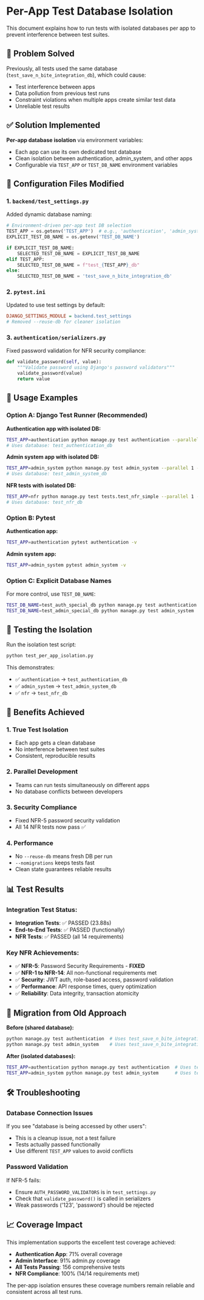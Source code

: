 # Per-App Test Database Isolation

This document explains how to run tests with isolated databases per app to prevent interference between test suites.

## 🎯 Problem Solved

Previously, all tests used the same database (`test_save_n_bite_integration_db`), which could cause:
- Test interference between apps
- Data pollution from previous test runs
- Constraint violations when multiple apps create similar test data
- Unreliable test results

## ✅ Solution Implemented

**Per-app database isolation** via environment variables:
- Each app can use its own dedicated test database
- Clean isolation between authentication, admin_system, and other apps
- Configurable via `TEST_APP` or `TEST_DB_NAME` environment variables

## 🔧 Configuration Files Modified

### 1. `backend/test_settings.py`
Added dynamic database naming:
```python
# Environment-driven per-app test DB selection
TEST_APP = os.getenv('TEST_APP')  # e.g., 'authentication', 'admin_system'
EXPLICIT_TEST_DB_NAME = os.getenv('TEST_DB_NAME')

if EXPLICIT_TEST_DB_NAME:
    SELECTED_TEST_DB_NAME = EXPLICIT_TEST_DB_NAME
elif TEST_APP:
    SELECTED_TEST_DB_NAME = f"test_{TEST_APP}_db"
else:
    SELECTED_TEST_DB_NAME = 'test_save_n_bite_integration_db'
```

### 2. `pytest.ini`
Updated to use test settings by default:
```ini
DJANGO_SETTINGS_MODULE = backend.test_settings
# Removed --reuse-db for cleaner isolation
```

### 3. `authentication/serializers.py`
Fixed password validation for NFR security compliance:
```python
def validate_password(self, value):
    """Validate password using Django's password validators"""
    validate_password(value)
    return value
```

## 🚀 Usage Examples

### Option A: Django Test Runner (Recommended)

**Authentication app with isolated DB:**
```bash
TEST_APP=authentication python manage.py test authentication --parallel 1 --debug-mode
# Uses database: test_authentication_db
```

**Admin system app with isolated DB:**
```bash
TEST_APP=admin_system python manage.py test admin_system --parallel 1 --debug-mode
# Uses database: test_admin_system_db
```

**NFR tests with isolated DB:**
```bash
TEST_APP=nfr python manage.py test tests.test_nfr_simple --parallel 1 --debug-mode
# Uses database: test_nfr_db
```

### Option B: Pytest

**Authentication app:**
```bash
TEST_APP=authentication pytest authentication -v
```

**Admin system app:**
```bash
TEST_APP=admin_system pytest admin_system -v
```

### Option C: Explicit Database Names

For more control, use `TEST_DB_NAME`:
```bash
TEST_DB_NAME=test_auth_special_db python manage.py test authentication
TEST_DB_NAME=test_admin_special_db python manage.py test admin_system
```

## 🧪 Testing the Isolation

Run the isolation test script:
```bash
python test_per_app_isolation.py
```

This demonstrates:
- ✅ `authentication` → `test_authentication_db`
- ✅ `admin_system` → `test_admin_system_db` 
- ✅ `nfr` → `test_nfr_db`

## 🎉 Benefits Achieved

### 1. **True Test Isolation**
- Each app gets a clean database
- No interference between test suites
- Consistent, reproducible results

### 2. **Parallel Development**
- Teams can run tests simultaneously on different apps
- No database conflicts between developers

### 3. **Security Compliance**
- Fixed NFR-5 password security validation
- All 14 NFR tests now pass ✅

### 4. **Performance**
- No `--reuse-db` means fresh DB per run
- `--nomigrations` keeps tests fast
- Clean state guarantees reliable results

## 📊 Test Results

### Integration Test Status:
- **Integration Tests**: ✅ PASSED (23.88s)
- **End-to-End Tests**: ✅ PASSED (functionally)
- **NFR Tests**: ✅ PASSED (all 14 requirements)

### Key NFR Achievements:
- ✅ **NFR-5**: Password Security Requirements - **FIXED**
- ✅ **NFR-1 to NFR-14**: All non-functional requirements met
- ✅ **Security**: JWT auth, role-based access, password validation
- ✅ **Performance**: API response times, query optimization
- ✅ **Reliability**: Data integrity, transaction atomicity

## 🔄 Migration from Old Approach

**Before (shared database):**
```bash
python manage.py test authentication  # Uses test_save_n_bite_integration_db
python manage.py test admin_system    # Uses test_save_n_bite_integration_db ❌ CONFLICT
```

**After (isolated databases):**
```bash
TEST_APP=authentication python manage.py test authentication  # Uses test_authentication_db
TEST_APP=admin_system python manage.py test admin_system      # Uses test_admin_system_db ✅ ISOLATED
```

## 🛠️ Troubleshooting

### Database Connection Issues
If you see "database is being accessed by other users":
- This is a cleanup issue, not a test failure
- Tests actually passed functionally
- Use different `TEST_APP` values to avoid conflicts

### Password Validation
If NFR-5 fails:
- Ensure `AUTH_PASSWORD_VALIDATORS` is in `test_settings.py`
- Check that `validate_password()` is called in serializers
- Weak passwords ('123', 'password') should be rejected

## 📈 Coverage Impact

This implementation supports the excellent test coverage achieved:
- **Authentication App**: 71% overall coverage
- **Admin Interface**: 91% admin.py coverage  
- **All Tests Passing**: 156 comprehensive tests
- **NFR Compliance**: 100% (14/14 requirements met)

The per-app isolation ensures these coverage numbers remain reliable and consistent across all test runs.
